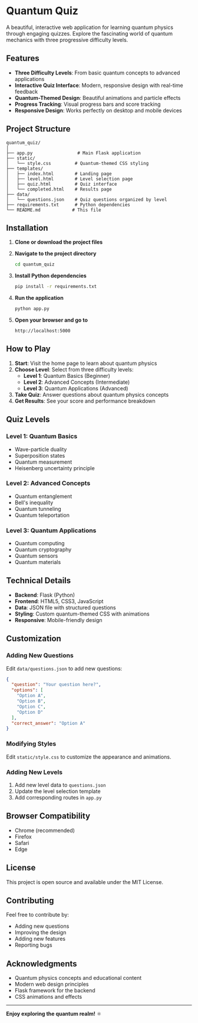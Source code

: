 # Quantum Quiz

A beautiful, interactive web application for learning quantum physics through engaging quizzes. Explore the fascinating world of quantum mechanics with three progressive difficulty levels.

## Features

- **Three Difficulty Levels**: From basic quantum concepts to advanced applications
- **Interactive Quiz Interface**: Modern, responsive design with real-time feedback
- **Quantum-Themed Design**: Beautiful animations and particle effects
- **Progress Tracking**: Visual progress bars and score tracking
- **Responsive Design**: Works perfectly on desktop and mobile devices

## Project Structure

```
quantum_quiz/
│
├── app.py                 # Main Flask application
├── static/
│   └── style.css         # Quantum-themed CSS styling
├── templates/
│   ├── index.html        # Landing page
│   ├── level.html        # Level selection page
│   ├── quiz.html         # Quiz interface
│   └── completed.html    # Results page
├── data/
│   └── questions.json    # Quiz questions organized by level
├── requirements.txt      # Python dependencies
└── README.md            # This file
```

## Installation

1. **Clone or download the project files**

2. **Navigate to the project directory**
   ```bash
   cd quantum_quiz
   ```

3. **Install Python dependencies**
   ```bash
   pip install -r requirements.txt
   ```

4. **Run the application**
   ```bash
   python app.py
   ```

5. **Open your browser and go to**
   ```
   http://localhost:5000
   ```

## How to Play

1. **Start**: Visit the home page to learn about quantum physics
2. **Choose Level**: Select from three difficulty levels:
   - **Level 1**: Quantum Basics (Beginner)
   - **Level 2**: Advanced Concepts (Intermediate)
   - **Level 3**: Quantum Applications (Advanced)
3. **Take Quiz**: Answer questions about quantum physics concepts
4. **Get Results**: See your score and performance breakdown

## Quiz Levels

### Level 1: Quantum Basics
- Wave-particle duality
- Superposition states
- Quantum measurement
- Heisenberg uncertainty principle

### Level 2: Advanced Concepts
- Quantum entanglement
- Bell's inequality
- Quantum tunneling
- Quantum teleportation

### Level 3: Quantum Applications
- Quantum computing
- Quantum cryptography
- Quantum sensors
- Quantum materials

## Technical Details

- **Backend**: Flask (Python)
- **Frontend**: HTML5, CSS3, JavaScript
- **Data**: JSON file with structured questions
- **Styling**: Custom quantum-themed CSS with animations
- **Responsive**: Mobile-friendly design

## Customization

### Adding New Questions
Edit `data/questions.json` to add new questions:

```json
{
  "question": "Your question here?",
  "options": [
    "Option A",
    "Option B", 
    "Option C",
    "Option D"
  ],
  "correct_answer": "Option A"
}
```

### Modifying Styles
Edit `static/style.css` to customize the appearance and animations.

### Adding New Levels
1. Add new level data to `questions.json`
2. Update the level selection template
3. Add corresponding routes in `app.py`

## Browser Compatibility

- Chrome (recommended)
- Firefox
- Safari
- Edge

## License

This project is open source and available under the MIT License.

## Contributing

Feel free to contribute by:
- Adding new questions
- Improving the design
- Adding new features
- Reporting bugs

## Acknowledgments

- Quantum physics concepts and educational content
- Modern web design principles
- Flask framework for the backend
- CSS animations and effects

---

**Enjoy exploring the quantum realm!** ⚛️ 
